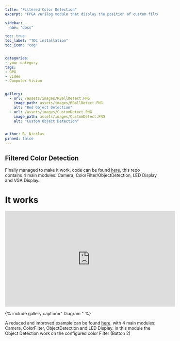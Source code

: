 ```yaml
---
title: "Filtered Color Detection"
excerpt: "FPGA verilog module that display the position of custom filtered color objects"

sidebar:
  nav: "docs"

toc: true
toc_label: "TOC installation"
toc_icon: "cog"


categories:
- your category
tags:
- GPG
- video
- Computer Vision


gallery:
  - url: /assets/images/RBallDetect.PNG
    image_path: assets/images/RBallDetect.PNG
    alt: "Red Object Detection"
  - url: /assets/images/CustomDetect.PNG
    image_path: assets/images/CustomDetect.PNG
    alt: "Custom Object Detection"


author: R. Nicklas
pinned: false
---
```



## Filtered Color Detection

Finally managed to make it work, code can be found [here](https://github.com/RoboticsLabURJC/2017-tfg-richard-nicklas/tree/master/GPG3/ICESTUDIO/RBallDetect_POC), this repo contains 4 main modules: Camera, ColorFilter/ObjectDetection, LED Display and VGA Display.

# It works
<iframe width="560" height="315" src="https://www.youtube.com/embed/ioeNptRcPDY" title="YouTube video player" frameborder="0" allow="accelerometer; autoplay; clipboard-write; encrypted-media; gyroscope; picture-in-picture" allowfullscreen></iframe>



{% include gallery caption=" Diagram " %}

A reduced and improved example can be found [here](https://github.com/RoboticsLabURJC/2017-tfg-richard-nicklas/tree/master/GPG3/ICESTUDIO/RBallDetect), with 4 main modules: Camera, ColorFilter, ObjectDetection and LED Display. In this module the Object Detection work on the configured color Filter (Button 2)
